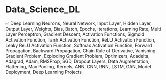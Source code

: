 # Data_Science_DL

✅ Deep Learning
    Neurons, Neural Network, Input Layer, Hidden Layer, Output Layer, Weights, Bias, Batch, Epochs, Iterations, Learning Rate, Multi Layer Perceptron, Gradient Descent, Activation Functions, Sigmoid Activation Function, Tanh Activation Function, ReLU Activation Function, Leaky ReLU Activation Function, Softmax Activation Function, Forward Propagation, Backward Propagation, Chain Rule of Derivative, Vanishing Gradient Problem, Exploding Gradient Problem, Optimizers, Adadelta, Adagrad, Adam, RMSProp, SGD, Dropout Layers, Data Augmentation, Flattening, Max Pooling, Kernels, ANN, CNN, RNN, LSTM, GAN, Model Deployment, Deep Learning Projects